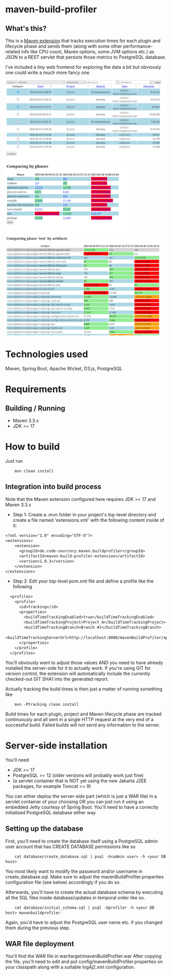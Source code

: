 # maven-build-profiler

## What's this?

This is a [Maven extension](https://maven.apache.org/guides/mini/guide-using-extensions.html) that tracks execution times for each plugin and lifecycle phase and sends them (along with some other performance-related info like CPU count, Maven options, some JVM options etc.) as JSON to a REST servlet that persists those metrics to PostgreSQL database.

I've included a tiny web frontend for exploring the data a bit but obviously one could write a much more fancy one.

![screenshot #1](https://raw.githubusercontent.com/toby1984/maven-build-profiler/master/screenshot1.png)
![screenshot #2](https://raw.githubusercontent.com/toby1984/maven-build-profiler/master/screenshot2.png)
![screenshot #3](https://raw.githubusercontent.com/toby1984/maven-build-profiler/master/screenshot3.png)

# Technologies used

Maven, Spring Boot, Apache Wicket, D3.js, PostgreSQL

# Requirements

## Building / Running

- Maven 3.3.x 
- JDK >= 17

# How to build

Just run 


```
    mvn clean install
```

## Integration into build process

Note that the Maven extension configured here requires JDK >= 17 and Maven 3.3.x

- Step 1: Create a .mvn folder in your project's top-level directory and create a file named 'extensions.xml' with the following content inside of it:

```
<?xml version="1.0" encoding="UTF-8"?>
<extensions>
    <extension>
      <groupId>de.code-sourcery.maven.buildprofiler</groupId>
      <artifactId>maven-build-profiler-extension</artifactId>
      <version>1.0.3</version>
    </extension>
</extensions>
```

- Step 2: Edit your top-level pom.xml file and define a profile like the following 

```
  <profiles>
    <profile>
      <id>tracking</id>
      <properties>
        <buildTimeTrackingEnabled>true</buildTimeTrackingEnabled>
        <buildTimeTrackingProject>Project A</buildTimeTrackingProject>
        <buildTimeTrackingBranch>Branch #1</buildTimeTrackingBranch>
        <buildTimeTrackingServerUrl>http://localhost:8080/mavenBuildProfiler/api/receive</buildTimeTrackingServerUrl>
      </properties>
    </profile>
  </profiles>
```

You'll obviously want to adjust those values AND you need to have already installed the server-side for it to actually work. If you're using GIT for version control, the extension will automatically include the currently checked-out GIT SHA1 into the generated report.

Actually tracking the build times is then just a matter of running something like

```
    mvn -Ptracking clean install
```

Build times for each plugin, project and Maven lifecycle phase are tracked continuously and all sent in a single HTTP request at the very end of a successful build. Failed builds will not send any information to the server.

# Server-side installation

You'll need

- JDK >= 17
- PostgreSQL >= 12 (older versions will probably work just fine)
- (a servlet container that is NOT yet using the new Jakarta J2EE packages, for example Tomcat <= 9)

You can either deploy the server-side part (which is just a WAR file) in a servlet container of your choosing OR you can just run it using an embedded Jetty courtesy of Spring Boot. You'll need to have a correctly initialized PostgreSQL database either way 

## Setting up the database

First, you'll need to create the database itself using a PostgreSQL admin user account that has CREATE DATABASE permissions like so

```
    cat database/create_database.sql | psql -U<admin user> -h <your DB host>
```

You most likely want to modify the password and/or username in create_database.sql. Make sure to adjust the mavenBuildProfiler.properties configuration file (see below) accordingly if you do so.

Afterwards, you'll have to create the actual database schema by executing all the SQL files inside database/updates in temporal order like so.

```
    cat database/initial_schema.sql | psql -Uprofiler -h <your DB host> mavenbuildprofiler
```

Again, you'd have to adjust the PostgreSQL user name etc. if you changed them during the previous step.

## WAR file deployment

You'll find the WAR file in war/target/mavenBuildProfiler.war
After copying the file, you'll need to edit and put config/mavenBuildProfiler.properties on your classpath along with a suitable log4j2.xml configuration.
